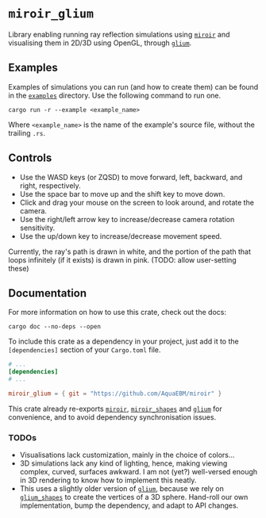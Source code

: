 # `miroir_glium`

Library enabling running ray reflection simulations using [`miroir`](../miroir_core) and visualising them in 2D/3D using OpenGL, through [`glium`](https://crates.io/crates/glium/).

## Examples

Examples of simulations you can run (and how to create them) can be found in the [`examples`](examples) directory. Use the following command to run one.

```shell
cargo run -r --example <example_name>
```

Where `<example_name>` is the name of the example's source file, without the trailing `.rs`.

## Controls

- Use the WASD keys (or ZQSD) to move forward, left, backward, and right, respectively.
- Use the space bar to move up and the shift key to move down.
- Click and drag your mouse on the screen to look around, and rotate the camera.
- Use the right/left arrow key to increase/decrease camera rotation sensitivity.
- Use the up/down key to increase/decrease movement speed.

Currently, the ray's path is drawn in white, and the portion of the path that loops infinitely (if it exists) is drawn in pink. (TODO: allow user-setting these)

## Documentation

For more information on how to use this crate, check out the docs:

```shell
cargo doc --no-deps --open
```

To include this crate as a dependency in your project, just add it to the `[dependencies]` section of your `Cargo.toml` file.

```toml
# ...
[dependencies]
# ...

miroir_glium = { git = "https://github.com/AquaEBM/miroir" }
```

This crate already re-exports [`miroir`](../miroir_core), [`miroir_shapes`](../miroir_shapes) and [`glium`](https://crates.io/crates/glium/) for convenience, and to avoid dependency synchronisation issues.

### TODOs

- Visualisations lack customization, mainly in the choice of colors...
- 3D simulations lack any kind of lighting, hence, making viewing complex, curved, surfaces awkward. I am not (yet?) well-versed enough in 3D rendering to know how to implement this neatly.
- This uses a slightly older version of [`glium`](https://crates.io/crates/glium/), because we rely on [`glium_shapes`](https://crates.io/crates/glium_shapes) to create the vertices of a 3D sphere. Hand-roll our own implementation, bump the dependency, and adapt to API changes.
